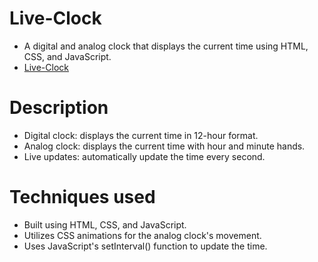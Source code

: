 # Live-Clock
- A digital and analog clock that displays the current time using HTML, CSS, and JavaScript.
- [Live-Clock](https://live-clock-six.vercel.app/)

# Description
- Digital clock: displays the current time in 12-hour format.
- Analog clock: displays the current time with hour and minute hands.
- Live updates: automatically update the time every second.

# Techniques used
- Built using HTML, CSS, and JavaScript.
- Utilizes CSS animations for the analog clock's movement.
- Uses JavaScript's setInterval() function to update the time.
